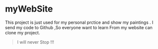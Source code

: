 # myWebSite

This project is just used for my personal prctice and show my paintings .
I send my code to Github ,So everyone want to learn From my website can clone my project.

>I will never Stop !!!